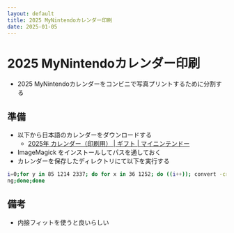 ```yaml
---
layout: default
title: 2025 MyNintendoカレンダー印刷
date: 2025-01-05
---
```

# 2025 MyNintendoカレンダー印刷
* 2025 MyNintendoカレンダーをコンビニで写真プリントするために分割する
## 準備
* 以下から日本語のカレンダーをダウンロードする
  * [2025年 カレンダー（印刷用） \| ギフト \| マイニンテンドー](https://my.nintendo.com/rewards/d997adfc1d94bd5a)
* ImageMagick をインストールしてパスを通しておく
* カレンダーを保存したディレクトリにて以下を実行する
```bash
i=0;for y in 85 1214 2337; do for x in 36 1252; do ((i++)); convert -crop 1192x974+${x}+${y} -colorspace srgb -density 300 -units PixelsPerInch -scene 1 _2025_Calendar_MyNintendo_Printable_JP_A4.pdf 2025CalendarMyNintendo%d${i}.p
ng;done;done
```
## 備考
* 内接フィットを使うと良いらしい